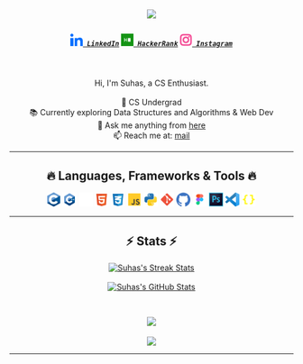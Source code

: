 <h1 align="center">
  <a href="https://git.io/typing-svg">
    <img src="https://readme-typing-svg.herokuapp.com/?lines=Hello,+There!+👋;This+is+Suhas....;Nice+to+meet+you!&center=true&size=30">
  </a>
</h1>

<h5 align="center">
  <code><a href="https://www.linkedin.com/in/tsuhas/" title="LinkedIn Profile"><img width="22" src="images/linkedin.svg"> LinkedIn</a></code>
  <code><a href="https://www.hackerrank.com/profile/suhasftw" title="HackerRank Profile"><img width="22" src="images/hackerrank.svg"> HackerRank</a></code>
  <code><a href="https://www.instagram.com/zenn1._/" title="Instagram Profile"><img width="22" src="images/instagram.svg"> Instagram</a></code>
</h5>

<br>

<p align="center">
  Hi, I'm Suhas, a CS Enthusiast.
  <br><br>
  🔬 CS Undergrad
  <br>
  📚 Currently exploring Data Structures and Algorithms & Web Dev
  <br>
  💬 Ask me anything from <a href="https://github.com/heysuhas">here</a>
  <br>
  📫 Reach me at: <a href="mailto:hey.suhas@outlook.in">mail</a>
</p>

<hr>

<h2 align="center">🔥 Languages, Frameworks & Tools 🔥</h2>

<p align="center">
  <code><img title="C" height="25" src="images/c.svg"></code>
  <code><img title="C++" height="25" src="images/cpp.svg"></code>
  <code><img title="Problem Solving" height="25" src="images/probsolv.svg"></code>
  <code><img title="HTML5" height="25" src="images/html.svg"></code>
  <code><img title="CSS" height="25" src="images/css.svg"></code>
  <code><img title="JavaScript" height="25" src="images/js.svg"></code>
  <code><img title="Python" height="25" src="images/python.svg"></code>
  <code><img title="Git" height="25" src="images/git.svg"></code>
  <code><img title="GitHub" height="25" src="images/github.svg"></code>
  <code><img title="Figma" height="25" src="images/figma.svg"></code>
  <code><img title="Adobe Photoshop" height="25" src="images/ps.svg"></code>
  <code><img title="Visual Studio Code" height="25" src="images/vscode.svg"></code>
  <code><img title="JSON" height="25" src="images/json.svg"></code>
</p>

<hr>

<h2 align="center">⚡ Stats ⚡</h2>

<p align = "center">
  <a href="https://github.com/denvercoder1/github-readme-streak-stats" title="Go to Source">
    <img width=390 src="https://streak-stats.demolab.com/?user=heysuhas&theme=react&border=61dafb&hide_border=true" alt="Suhas's Streak Stats"/>
  </a> <br> <br>
  <a href="https://github.com/denvercoder1/github-readme-stats" title="Go to Source">
    <img width=390 src="https://github-readme-stats.vercel.app/api?username=heysuhas&show_icons=true&theme=react&border_color=61dafb&hide_border=true" alt="Suhas's GitHub Stats"/>
  </a>
</p>

<br>

<p align="center">
  
  <img width=390 src="https://github-readme-stats.vercel.app/api/wakatime?username=heysuhas&theme=react&border=61dafb&hide_border=true"/>
</p>
<p align="center">
<img align="center" src="https://readme-typing-svg.herokuapp.com/?lines=(+%20Stats+are+reflected+from+June+2024+);Powered+By+WakaTime;Nice+to+meet+you!&center=true&size=13&color=61dafb">
</p>
<hr>
